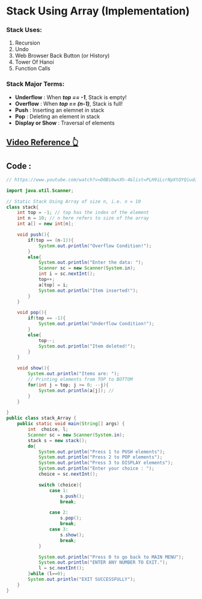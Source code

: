 # Stack Using Array (Implementation)
### Stack Uses:
1. Recursion
2. Undo
3. Web Browser Back Button (or History)
4. Tower Of Hanoi
5. Function Calls

### Stack Major Terms:
- **Underflow** : When _**top == -1**_, Stack is empty!
- **Overflow** : When _**top == (n-1)**_, Stack is full!
- **Push** : Inserting an elemnet in stack
- **Pop** : Deleting an element in stack
- **Display or Show** : Traversal of elements
## [Video Reference 👆](https://www.youtube.com/watch?v=D0Bi0wxXh-4&list=PLH9iLcrNpXtQYQiudzpZpGw0mptHc06Su&index=20)

## Code :

```java
// https://www.youtube.com/watch?v=D0Bi0wxXh-4&list=PLH9iLcrNpXtQYQiudzpZpGw0mptHc06Su&index=20

import java.util.Scanner;

// Static Stack Using Array of size n, i.e. n = 10
class stack{
    int top = -1; // top has the index of the element
    int n = 10; // n here refers to size of the array
    int a[] = new int[n];

    void push(){
        if(top == (n-1)){
            System.out.println("Overflow Condition!");
        }
        else{
            System.out.println("Enter the data: ");
            Scanner sc = new Scanner(System.in);
            int i = sc.nextInt();
            top++;
            a[top] = i;
            System.out.println("Item inserted!");
        }
    }

    void pop(){
        if(top == -1){
            System.out.println("Underflow Condition!");
        }
        else{
            top--;
            System.out.println("Item deleted!");
        }
    }

    void show(){
        System.out.println("Items are: ");
        // Printing elements from TOP to BOTTOM
        for(int j = top; j >= 0; --j){
            System.out.println(a[j]); // 
        }
    }

}
public class stack_Array {
    public static void main(String[] args) {
        int  choice, l;
        Scanner sc = new Scanner(System.in);
        stack s = new stack();
        do{
            System.out.println("Press 1 to PUSH elements");
            System.out.println("Press 2 to POP elements");
            System.out.println("Press 3 to DISPLAY elements");
            System.out.println("Enter your choice : ");
            choice = sc.nextInt();

            switch (choice){
                case 1:
                    s.push();
                    break;

                case 2:
                    s.pop();
                    break;
                case 3:
                    s.show();
                    break;
            }

            System.out.println("Press 0 to go back to MAIN MENU");
            System.out.println("ENTER ANY NUMBER TO EXIT.");
            l = sc.nextInt();
        }while (l==0);
        System.out.println("EXIT SUCCESSFULLY");
    }
}

```